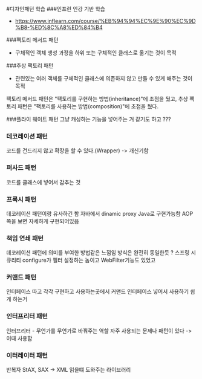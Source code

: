 #디자인패턴 학습
###인프런 인강 기반 학습
- https://www.inflearn.com/course/%EB%94%94%EC%9E%90%EC%9D%B8-%ED%8C%A8%ED%84%B4



###팩토리 메서드 패턴
- 구체적인 객체 생성 과정을 하위 또는 구체적인 클래스로 옮기는 것이 목적

###추상 팩토리 패턴 
- 관련있는 여러 객체를 구체적인 클래스에 의존하지 않고 만들 수 있게 해주는 것이 목적

팩토리 메서드 패턴은 "팩토리를 구현하는 방법(inheritance)"에 초점을 뒀고, 추상 팩토리 패턴은 "팩토리를 사용하는 방법(composition)"에 초점을 뒀다.

###플라이 웨이트 패턴
그냥 캐싱하는 기능을 넣어주는 거 같기도 하고 ???

### 데코레이션 패턴
코드를 건드리지 않고 확장을 할 수 있다.(Wrapper)
-> 개신기함 

### 퍼사드 패턴
코드를 클래스에 넣어서 감추는 것

### 프록시 패턴
데코레이션 패턴이랑 유사하긴 함 
자바에서 dinamic proxy Java로 구현가능함
AOP쪽을 보면 자세하게 구현되어있음


### 책임 연쇄 패턴
데코레이션 패턴에 의미를 부여한 방법같은 느낌임
방식은 완전히 동일한듯 ?
스프링 시큐리티 configure가 필터 설정하는 놈이고
WebFilter기능도 있었고 

### 커맨드 패턴
인터페이스 따고 각각 구현하고 사용하는곳에서 커맨드 인터페이스 넣어서 사용하기 쉽게 하는거

### 인터프리터 패턴
인터프리터 - 무언가를 무언가로 바꿔주는 역할
자주 사용되는 문제나 패턴이 있다 -> 이때 사용함 

### 이터레이터 패턴
반복자
StAX, SAX -> XML 읽을떄 도와주는 라이브러리 
